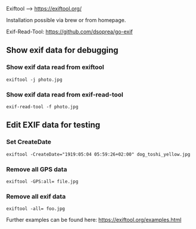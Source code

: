 Exiftool --> https://exiftool.org/

Installation possible via brew or from homepage.

Exif-Read-Tool: https://github.com/dsoprea/go-exif

## Show exif data for debugging

### Show exif data read from exiftool

`exiftool -j photo.jpg`

### Show exif data read from exif-read-tool

`exif-read-tool -f photo.jpg`


## Edit EXIF data for testing

### Set CreateDate

`exiftool -CreateDate="1919:05:04 05:59:26+02:00" dog_toshi_yellow.jpg`

### Remove all GPS data 
`exiftool -GPS:all= file.jpg`

### Remove all exif data
`exiftool -all= foo.jpg`

Further examples can be found here: https://exiftool.org/examples.html